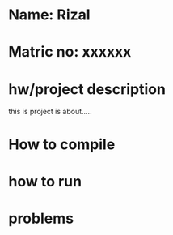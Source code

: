 # Name: Rizal
# Matric no: xxxxxx

# hw/project description

this is project is about.....

# How to compile 

# how to run

# problems


